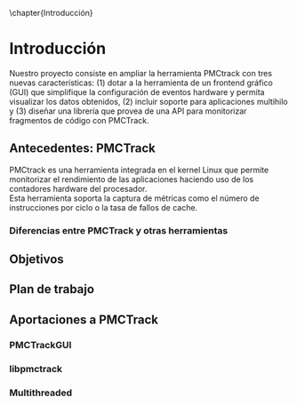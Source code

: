 \chapter{Introducción}

# Introducción
Nuestro proyecto consiste en ampliar la herramienta PMCtrack con tres nuevas características: (1) dotar a la herramienta de un frontend
gráfico (GUI) que simplifique la configuración de eventos hardware y permita visualizar los datos obtenidos, (2) incluir soporte para aplicaciones multihilo y (3) diseñar una librería que provea de una API para monitorizar fragmentos de código con PMCTrack.

## Antecedentes: PMCTrack
PMCtrack es una herramienta integrada en el kernel Linux que permite monitorizar el rendimiento de las aplicaciones haciendo uso de los contadores hardware del procesador.  
Esta herramienta soporta la captura de métricas como el número de instrucciones por ciclo o la tasa de fallos de cache.

### Diferencias entre PMCTrack y otras herramientas

## Objetivos

## Plan de trabajo

## Aportaciones a PMCTrack
### PMCTrackGUI
### libpmctrack
### Multithreaded
